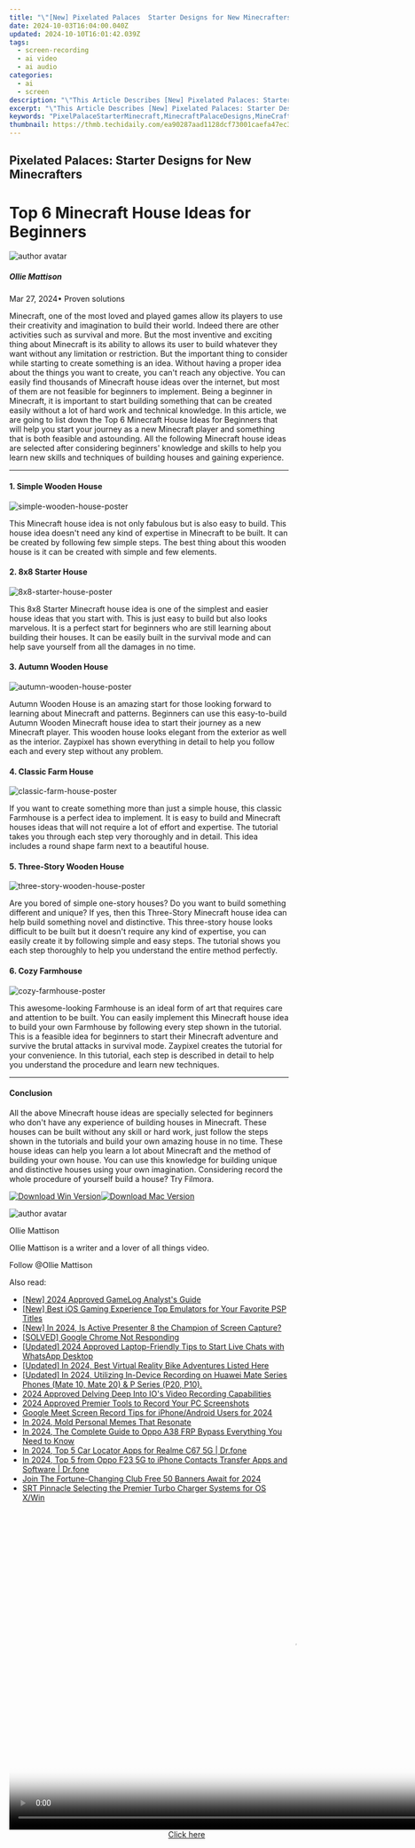 ```yaml
---
title: "\"[New] Pixelated Palaces  Starter Designs for New Minecrafters\""
date: 2024-10-03T16:04:00.040Z
updated: 2024-10-10T16:01:42.039Z
tags: 
  - screen-recording
  - ai video
  - ai audio
categories: 
  - ai
  - screen
description: "\"This Article Describes [New] Pixelated Palaces: Starter Designs for New Minecrafters\""
excerpt: "\"This Article Describes [New] Pixelated Palaces: Starter Designs for New Minecrafters\""
keywords: "PixelPalaceStarterMinecraft,MinecraftPalaceDesigns,MineCraftyPixelPalaces,StarterPixelPalacesMCR,NewPlayerMinecraftPalaces,MinecraftPalacesStartUp,PixelatedMinecrafterPalaces"
thumbnail: https://thmb.techidaily.com/ea90287aad1128dcf73001caefa47ec3f1c16bb10f0ed6607a3b7c4f98575dff.jpg
---
```


## Pixelated Palaces: Starter Designs for New Minecrafters

# Top 6 Minecraft House Ideas for Beginners

![author avatar](https://images.wondershare.com/filmora/article-images/ollie-mattison.jpg)

##### Ollie Mattison

 Mar 27, 2024• Proven solutions

Minecraft, one of the most loved and played games allow its players to use their creativity and imagination to build their world. Indeed there are other activities such as survival and more. But the most inventive and exciting thing about Minecraft is its ability to allows its user to build whatever they want without any limitation or restriction. But the important thing to consider while starting to create something is an idea. Without having a proper idea about the things you want to create, you can't reach any objective. You can easily find thousands of Minecraft house ideas over the internet, but most of them are not feasible for beginners to implement. Being a beginner in Minecraft, it is important to start building something that can be created easily without a lot of hard work and technical knowledge. In this article, we are going to list down the Top 6 Minecraft House Ideas for Beginners that will help you start your journey as a new Minecraft player and something that is both feasible and astounding. All the following Minecraft house ideas are selected after considering beginners' knowledge and skills to help you learn new skills and techniques of building houses and gaining experience.

---

#### 1\. Simple Wooden House

![simple-wooden-house-poster](https://images.wondershare.com/filmora/article-images/simple-wooden-house-poster.jpg)

This Minecraft house idea is not only fabulous but is also easy to build. This house idea doesn't need any kind of expertise in Minecraft to be built. It can be created by following few simple steps. The best thing about this wooden house is it can be created with simple and few elements.

#### 2\. 8x8 Starter House

![8x8-starter-house-poster](https://images.wondershare.com/filmora/article-images/8x8-starter-house-poster.jpg)

This 8x8 Starter Minecraft house idea is one of the simplest and easier house ideas that you start with. This is just easy to build but also looks marvelous. It is a perfect start for beginners who are still learning about building their houses. It can be easily built in the survival mode and can help save yourself from all the damages in no time.

#### 3\. Autumn Wooden House

![autumn-wooden-house-poster](https://images.wondershare.com/filmora/article-images/autumn-wooden-house-poster.jpg)

Autumn Wooden House is an amazing start for those looking forward to learning about Minecraft and patterns. Beginners can use this easy-to-build Autumn Wooden Minecraft house idea to start their journey as a new Minecraft player. This wooden house looks elegant from the exterior as well as the interior. Zaypixel has shown everything in detail to help you follow each and every step without any problem.

#### 4\. Classic Farm House

![classic-farm-house-poster](https://images.wondershare.com/filmora/article-images/classic-farm-house-poster.jpg)

If you want to create something more than just a simple house, this classic Farmhouse is a perfect idea to implement. It is easy to build and Minecraft houses ideas that will not require a lot of effort and expertise. The tutorial takes you through each step very thoroughly and in detail. This idea includes a round shape farm next to a beautiful house.

#### 5\. Three-Story Wooden House

![three-story-wooden-house-poster](https://images.wondershare.com/filmora/article-images/three-story-wooden-house-poster.jpg)

Are you bored of simple one-story houses? Do you want to build something different and unique? If yes, then this Three-Story Minecraft house idea can help build something novel and distinctive. This three-story house looks difficult to be built but it doesn't require any kind of expertise, you can easily create it by following simple and easy steps. The tutorial shows you each step thoroughly to help you understand the entire method perfectly.

#### 6\. Cozy Farmhouse

![cozy-farmhouse-poster](https://images.wondershare.com/filmora/article-images/cozy-farmhouse-poster.jpg)

This awesome-looking Farmhouse is an ideal form of art that requires care and attention to be built. You can easily implement this Minecraft house idea to build your own Farmhouse by following every step shown in the tutorial. This is a feasible idea for beginners to start their Minecraft adventure and survive the brutal attacks in survival mode. Zaypixel creates the tutorial for your convenience. In this tutorial, each step is described in detail to help you understand the procedure and learn new techniques.

---

#### Conclusion

All the above Minecraft house ideas are specially selected for beginners who don't have any experience of building houses in Minecraft. These houses can be built without any skill or hard work, just follow the steps shown in the tutorials and build your own amazing house in no time. These house ideas can help you learn a lot about Minecraft and the method of building your own house. You can use this knowledge for building unique and distinctive houses using your own imagination.
Considering record the whole procedure of yourself build a house? Try Filmora.

[![Download Win Version](https://images.wondershare.com/filmora/guide/download-btn-win.jpg)](https://tools.techidaily.com/wondershare/filmora/download/)[![Download Mac Version](https://images.wondershare.com/filmora/guide/download-btn-mac.jpg)](https://tools.techidaily.com/wondershare/filmora/download/)

![author avatar](https://images.wondershare.com/filmora/article-images/ollie-mattison.jpg)

Ollie Mattison

Ollie Mattison is a writer and a lover of all things video.

Follow @Ollie Mattison

<ins class="adsbygoogle"
      style="display:block"
      data-ad-client="ca-pub-7571918770474297"
      data-ad-slot="8358498916"
      data-ad-format="auto"
      data-full-width-responsive="true"></ins>

<span class="atpl-alsoreadstyle">Also read:</span>
<div><ul>
<li><a href="https://screen-mirroring-recording.techidaily.com/new-2024-approved-gamelog-analysts-guide/"><u>[New] 2024 Approved GameLog Analyst's Guide</u></a></li>
<li><a href="https://screen-mirroring-recording.techidaily.com/new-best-ios-gaming-experience-top-emulators-for-your-favorite-psp-titles/"><u>[New] Best iOS Gaming Experience Top Emulators for Your Favorite PSP Titles</u></a></li>
<li><a href="https://screen-mirroring-recording.techidaily.com/new-in-2024-is-active-presenter-8-the-champion-of-screen-capture/"><u>[New] In 2024, Is Active Presenter 8 the Champion of Screen Capture?</u></a></li>
<li><a href="https://common-error.techidaily.com/solved-google-chrome-not-responding/"><u>[SOLVED] Google Chrome Not Responding</u></a></li>
<li><a href="https://screen-mirroring-recording.techidaily.com/updated-2024-approved-laptop-friendly-tips-to-start-live-chats-with-whatsapp-desktop/"><u>[Updated] 2024 Approved Laptop-Friendly Tips to Start Live Chats with WhatsApp Desktop</u></a></li>
<li><a href="https://fox-links.techidaily.com/updated-in-2024-best-virtual-reality-bike-adventures-listed-here/"><u>[Updated] In 2024, Best Virtual Reality Bike Adventures Listed Here</u></a></li>
<li><a href="https://screen-mirroring-recording.techidaily.com/1716069594176-updated-in-2024-utilizing-in-device-recording-on-huawei-mate-series-phones-mate-10-mate-20-and-p-series-p20-p10/"><u>[Updated] In 2024, Utilizing In-Device Recording on Huawei Mate Series Phones (Mate 10, Mate 20) & P Series (P20, P10).</u></a></li>
<li><a href="https://screen-mirroring-recording.techidaily.com/2024-approved-delving-deep-into-ios-video-recording-capabilities/"><u>2024 Approved Delving Deep Into IO's Video Recording Capabilities</u></a></li>
<li><a href="https://screen-mirroring-recording.techidaily.com/2024-approved-premier-tools-to-record-your-pc-screenshots/"><u>2024 Approved Premier Tools to Record Your PC Screenshots</u></a></li>
<li><a href="https://video-screen-grab.techidaily.com/google-meet-screen-record-tips-for-iphoneandroid-users-for-2024/"><u>Google Meet Screen Record Tips for iPhone/Android Users for 2024</u></a></li>
<li><a href="https://extra-skills.techidaily.com/in-2024-mold-personal-memes-that-resonate/"><u>In 2024, Mold Personal Memes That Resonate</u></a></li>
<li><a href="https://android-frp.techidaily.com/in-2024-the-complete-guide-to-oppo-a38-frp-bypass-everything-you-need-to-know-by-drfone-android/"><u>In 2024, The Complete Guide to Oppo A38 FRP Bypass Everything You Need to Know</u></a></li>
<li><a href="https://android-location-track.techidaily.com/in-2024-top-5-car-locator-apps-for-realme-c67-5g-drfone-by-drfone-virtual-android/"><u>In 2024, Top 5 Car Locator Apps for Realme C67 5G | Dr.fone</u></a></li>
<li><a href="https://android-transfer.techidaily.com/in-2024-top-5-from-oppo-f23-5g-to-iphone-contacts-transfer-apps-and-software-drfone-by-drfone-transfer-from-android-transfer-from-android/"><u>In 2024, Top 5 from Oppo F23 5G to iPhone Contacts Transfer Apps and Software | Dr.fone</u></a></li>
<li><a href="https://youtube-lab.techidaily.com/the-fortune-changing-club-free-50-banners-await-for-2024/"><u>Join The Fortune-Changing Club Free 50 Banners Await for 2024</u></a></li>
<li><a href="https://extra-tips.techidaily.com/srt-pinnacle-selecting-the-premier-turbo-charger-systems-for-os-xwin/"><u>SRT Pinnacle Selecting the Premier Turbo Charger Systems for OS X/Win</u></a></li>
</ul></div>

<!-- affiliate ads begin -->
<span id="1492813">
					<video width="1024" height="576" style="cursor:pointer"
           poster="//a.impactradius-go.com/display-clicktoplayimage/1492813.png"
           onclick="if(!this.playClicked){this.play();this.setAttribute('controls',true);this.playClicked=true;}">
	   <source src="//a.impactradius-go.com/display-ad/14559-1492813">
	   <img src="//a.impactradius-go.com/display-clicktoplayimage/1492813.png" style="border: none; height: 100%; width: 100%; object-fit: contain">
	</video>
	<div style="width:640px;text-align:center"><a href="javascript:window.open(decodeURIComponent('https%3A%2F%2Fpropmoneyinc.pxf.io%2Fc%2F5597632%2F1492813%2F14559'), '_blank');void(0);">Click here</a></div>
</span>
<img height="0" width="0" src="https://imp.pxf.io/i/5597632/1492813/14559" style="position:absolute;visibility:hidden;" border="0" />
<!-- affiliate ads end -->

